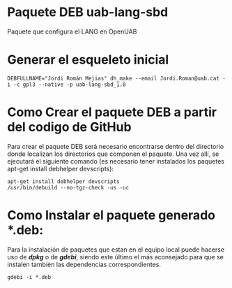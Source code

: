 # Paquete DEB uab-lang-sbd
Paquete que configura el LANG en OpenUAB

# Generar el esqueleto inicial


```
DEBFULLNAME="Jordi Román Mejias" dh_make --email Jordi.Roman@uab.cat -i -c gpl3 --native -p uab-lang-sbd_1.0
```

# Como Crear el paquete DEB a partir del codigo de GitHub
Para crear el paquete DEB será necesario encontrarse dentro del directorio donde 
localizan los directorios que componen el paquete.  Una vez allí, se ejecutará el 
siguiente comando (es necesario tener instalados los paquetes apt-get install 
debhelper devscripts):

```
apt-get install debhelper devscripts
/usr/bin/debuild --no-tgz-check -us -uc
```

# Como Instalar el paquete generado *.deb:
Para la instalación de paquetes que estan en el equipo local puede hacerse uso de
 ***dpkg*** o de ***gdebi***, siendo este último el más aconsejado para que se 
instalen también las dependencias correspondientes.

```
gdebi -i *.deb
```

